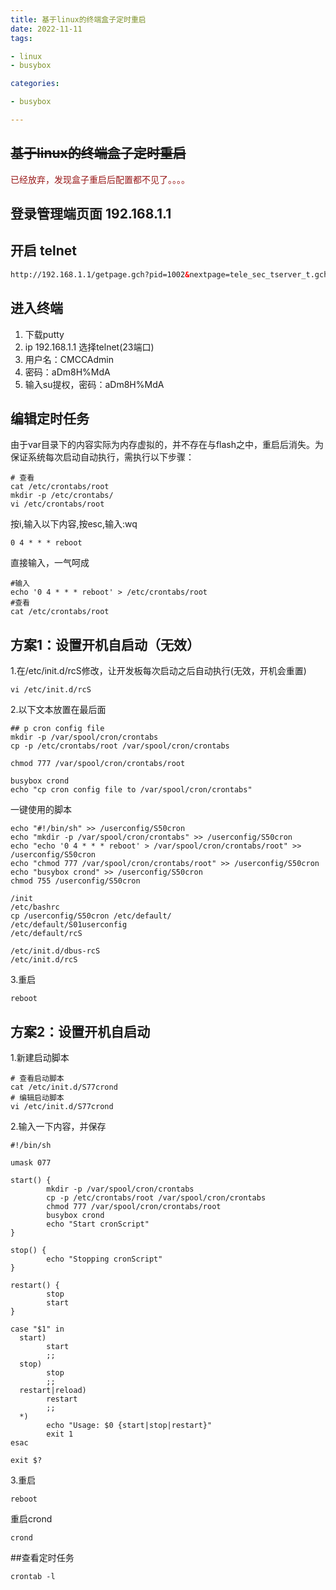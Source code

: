 ```yaml
---
title: 基于linux的终端盒子定时重启
date: 2022-11-11
tags:

- linux
- busybox

categories:

- busybox

---
```


## ~~基于linux的终端盒子定时重启~~

~~<p style="color: #991919">已经放弃，发现盒子重启后配置都不见了。。。。</p>~~

## 登录管理端页面 192.168.1.1

## 开启 telnet

```html
http://192.168.1.1/getpage.gch?pid=1002&nextpage=tele_sec_tserver_t.gch
```

## 进入终端

1. 下载putty
2. ip 192.168.1.1 选择telnet(23端口)
3. 用户名：CMCCAdmin
4. 密码：aDm8H%MdA
5. 输入su提权，密码：aDm8H%MdA

## 编辑定时任务

由于var目录下的内容实际为内存虚拟的，并不存在与flash之中，重启后消失。为保证系统每次启动自动执行，需执行以下步骤：

```shell
# 查看
cat /etc/crontabs/root
mkdir -p /etc/crontabs/
vi /etc/crontabs/root
```

按i,输入以下内容,按esc,输入:wq

```text
0 4 * * * reboot
```

直接输入，一气呵成

```shell
#输入
echo '0 4 * * * reboot' > /etc/crontabs/root
#查看
cat /etc/crontabs/root
```

## 方案1：设置开机自启动（无效）

1.在/etc/init.d/rcS修改，让开发板每次启动之后自动执行(无效，开机会重置)

```shell
vi /etc/init.d/rcS
```

2.以下文本放置在最后面

```shell
## p cron config file
mkdir -p /var/spool/cron/crontabs
cp -p /etc/crontabs/root /var/spool/cron/crontabs

chmod 777 /var/spool/cron/crontabs/root

busybox crond
echo "cp cron config file to /var/spool/cron/crontabs"
```

一键使用的脚本

```shell
echo "#!/bin/sh" >> /userconfig/S50cron
echo "mkdir -p /var/spool/cron/crontabs" >> /userconfig/S50cron
echo "echo '0 4 * * * reboot' > /var/spool/cron/crontabs/root" >> /userconfig/S50cron
echo "chmod 777 /var/spool/cron/crontabs/root" >> /userconfig/S50cron
echo "busybox crond" >> /userconfig/S50cron
chmod 755 /userconfig/S50cron
```
```shell
/init
/etc/bashrc
cp /userconfig/S50cron /etc/default/
/etc/default/S01userconfig
/etc/default/rcS

/etc/init.d/dbus-rcS
/etc/init.d/rcS
```

3.重启

```shell
reboot
```

## 方案2：设置开机自启动

1.新建启动脚本

```shell
# 查看启动脚本
cat /etc/init.d/S77crond
# 编辑启动脚本
vi /etc/init.d/S77crond
```

2.输入一下内容，并保存

```shell
#!/bin/sh

umask 077

start() {
        mkdir -p /var/spool/cron/crontabs
        cp -p /etc/crontabs/root /var/spool/cron/crontabs
        chmod 777 /var/spool/cron/crontabs/root
        busybox crond
        echo "Start cronScript"
}

stop() {
        echo "Stopping cronScript"
}

restart() {
        stop
        start
}

case "$1" in
  start)
        start
        ;;
  stop)
        stop
        ;;
  restart|reload)
        restart
        ;;
  *)
        echo "Usage: $0 {start|stop|restart}"
        exit 1
esac

exit $?

```

3.重启

```shell
reboot
```

重启crond

```shell
crond
```

##查看定时任务

```shell
crontab -l
```

